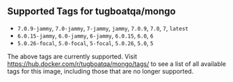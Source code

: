 ## Supported Tags for tugboatqa/mongo

* `7.0.9-jammy`, `7.0-jammy`, `7-jammy`, `jammy`, `7.0.9`, `7.0`, `7`, `latest`
* `6.0.15-jammy`, `6.0-jammy`, `6-jammy`, `6.0.15`, `6.0`, `6`
* `5.0.26-focal`, `5.0-focal`, `5-focal`, `5.0.26`, `5.0`, `5`

The above tags are currently supported. Visit https://hub.docker.com/r/tugboatqa/mongo/tags/ to see a list of all available tags for this image, including those that are no longer supported.
